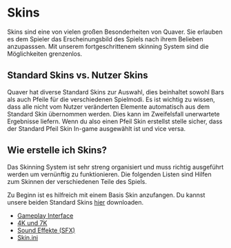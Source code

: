 # Skins
Skins sind eine von vielen großen Besonderheiten von Quaver. Sie erlauben es dem Spieler das Erscheinungsbild des Spiels nach ihrem Belieben anzupasssen. Mit unserem fortgeschrittenem skinning System sind die Möglichkeiten grenzenlos. 

## Standard Skins vs. Nutzer Skins ##
Quaver hat diverse Standard Skins zur Auswahl, dies beinhaltet sowohl Bars als auch Pfeile für die verschiedenen Spielmodi. Es ist wichtig zu wissen, dass alle nicht vom Nutzer veränderten Elemente automatisch aus dem Standard Skin übernommen werden. Dies kann im Zweifelsfall unerwartete Ergebnisse liefern. Wenn du also einen Pfeil Skin erstellst stelle sicher, dass der Standard Pfeil Skin In-game ausgewählt ist und vice versa.

## Wie erstelle ich Skins? ##
Das Skinning System ist sehr streng organisiert und muss richtig ausgeführt werden um vernünftig zu funktionieren. Die folgenden Listen sind Hilfen zum Skinnen der verschiedenen Teile des Spiels.

Zu Beginn ist es hilfreich mit einem Basis Skin anzufangen. Du kannst unsere beiden Standard Skins [hier](https://www.dropbox.com/s/09xjrt71rakztnw/Quaver%20Skins.zip?dl=1) downloaden.

* [Gameplay Interface](/Skins/Interface)
* [4K und 7K](/Skins/Keys)
* [Sound Effekte (SFX)](/Skins/SFX)
* [Skin.ini](/Skins/Skin.ini)
